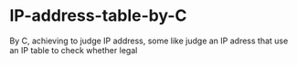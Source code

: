 # IP-address-table-by-C
By C, achieving to judge IP address, some like judge an IP adress that use an IP table to check whether legal
